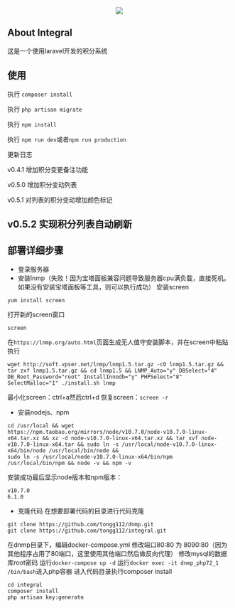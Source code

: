<p align="center"><img src="https://laravel.com/assets/img/components/logo-laravel.svg"></p>

## About Integral
这是一个使用laravel开发的积分系统
## 使用
执行 `composer install`

执行 `php artisan migrate`

执行 `npm install`

执行 `npm run dev`或者`npm run production`

更新日志

v0.4.1
增加积分变更备注功能

v0.5.0
增加积分变动列表

v0.5.1
对列表的积分变动增加颜色标记

v0.5.2
实现积分列表自动刷新
---
## 部署详细步骤
- 登录服务器
- 安装lnmp（失败！因为宝塔面板兼容问题导致服务器cpu满负载，直接死机。如果没有安装宝塔面板等工具，则可以执行成功）
安装screen
```
yum install screen
```
打开新的screen窗口
```
screen
```
在`https://lnmp.org/auto.html`页面生成无人值守安装脚本，并在screen中粘贴执行
```
wget http://soft.vpser.net/lnmp/lnmp1.5.tar.gz -cO lnmp1.5.tar.gz && tar zxf lnmp1.5.tar.gz && cd lnmp1.5 && LNMP_Auto="y" DBSelect="4" DB_Root_Password="root" InstallInnodb="y" PHPSelect="8" SelectMalloc="1" ./install.sh lnmp
```
最小化screen：ctrl+a然后ctrl+d
恢复screen：`screen -r`
- 安装nodejs、npm
```
cd /usr/local && wget https://npm.taobao.org/mirrors/node/v10.7.0/node-v10.7.0-linux-x64.tar.xz && xz -d node-v10.7.0-linux-x64.tar.xz && tar xvf node-v10.7.0-linux-x64.tar && sudo ln -s /usr/local/node-v10.7.0-linux-x64/bin/node /usr/local/bin/node && 
sudo ln -s /usr/local/node-v10.7.0-linux-x64/bin/npm /usr/local/bin/npm && node -v && npm -v
```
安装成功最后显示node版本和npm版本：
```
v10.7.0
6.1.0
```
- 克隆代码
在想要部署代码的目录进行代码克隆

```
git clone https://github.com/tongg112/dnmp.git
git clone https://github.com/tongg112/integral.git
```
在dnmp目录下，编辑docker-compose.yml
修改端口80:80 为 8090:80（因为其他程序占用了80端口，这里使用其他端口然后做反向代理）
修改mysql的数据库root密码
运行`docker-compose up -d`
运行`docker exec -it dnmp_php72_1 /bin/bash`进入php容器
进入代码目录执行composer install
```
cd integral
composer install
php artisan key:generate
```